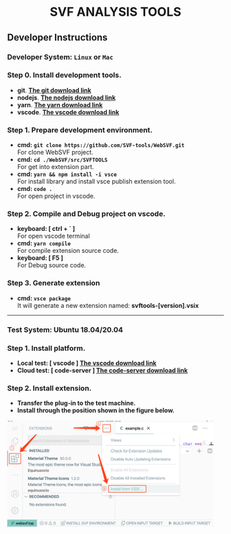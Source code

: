 # **<p align="center">SVF ANALYSIS TOOLS</p>**

<!-- <p align="center">
<img src='https://github.com/codemapweb/codemap_extension/blob/master/images/logo.png?raw=true' width='480'/>
</p>

**<p align="center">Program Analysis tool for bug detection. It is a vscode extension which can be installed into Vscode 1.43.0 at least.</p>**

**<p align="center">After the program is compiled by analysis, it is used to display the analysis node information.</p>**

## **<p align="center">Architecture Overview</p>**

<p align="center">
<img src='https://github.com/codemapweb/codemap_extension/blob/master/images/codemap_flowchart.png?raw=true' width='720'/>
</p> -->


## **Developer Instructions**  
### Developer System: **`Linux` or `Mac`**  
### **Step 0. Install development tools.**  
- **git**. **[The git download link](https://code.visualstudio.com/)**
- **nodejs**. **[The nodejs download link](https://nodejs.org/zh-cn/download/)**
- **yarn**. **[The yarn download link](https://classic.yarnpkg.com/en/docs/install/#windows-stable)**
- **vscode**. **[The vscode download link](https://code.visualstudio.com/)**

### **Step 1. Prepare development environment.**
- **cmd: `git clone https://github.com/SVF-tools/WebSVF.git`**  
For clone WebSVF project.
- **cmd: `cd ./WebSVF/src/SVFTOOLS`**  
For get into extension part.
- **cmd: `yarn && npm install -i vsce`**  
For install library and install vsce publish extension tool.
- **cmd: `code .`**  
For open project in vscode.
### **Step 2. Compile and Debug project on vscode.** 
- **keyboard: [ ctrl + ` ]**  
For open vscode terminal
- **cmd: `yarn compile`**  
For compile extension source code. 
- **keyboard: [ F5 ]**  
For Debug source code.
### **Step 3. Generate extension**
- **cmd: `vsce package`**  
It will generate a new extension named: **svftools-[version].vsix**  


****  


### Test System: **Ubuntu 18.04/20.04**
### **Step 1. Install platform.**
- **Local test: [ vscode ] [The vscode download link](https://code.visualstudio.com/)**
- **Cloud test: [ code-server ] [The code-server download link](https://github.com/cdr/code-server)**
### **Step 2. Install extension.**
- **Transfer the plug-in to the test machine.**  
- **Install through the position shown in the figure below.**  
<img src='https://github.com/SVF-tools/WebSVF/blob/master/docs/vsix_install.png?raw=true' width='480'/>
